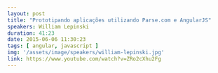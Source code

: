 ```yaml
---
layout: post
title: "Prototipando aplicações utilizando Parse.com e AngularJS"
speakers: William Lepinski
duration: 41:23
date: 2015-06-06 11:30:23
tags: [ angular, javascript ]
img: '/assets/image/speakers/william-lepinski.jpg'
link: https://www.youtube.com/watch?v=ZRo2cXhu2Fg
---
```

